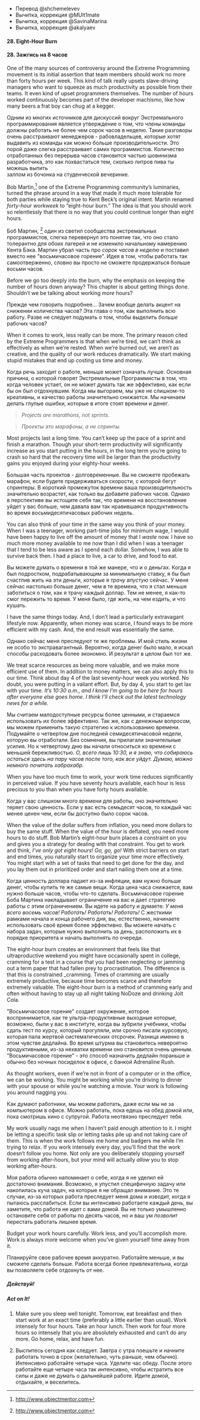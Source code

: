 - Перевод @shchemelevev
- Вычитка, коррекция @MUlt1mate
- Вычитка, коррекция @SavinaMarina
- Вычитка, коррекция @akalyaev

#### 28. Eight-Hour Burn

#### 28. Зажгись на 8 часов



One of the many sources of controversy around the Extreme Programming movement 
is its initial assertion that team members should work no more than forty hours 
per week. This kind of talk really upsets slave-driving managers who want to 
squeeze as much productivity as possible from their teams. It even kind of 
upset programmers themselves. The number of hours worked continuously becomes 
part of the developer machismo, like how many beers a frat boy can chug at a 
kegger.

Одним из многих источников для дискуссий вокруг Экстремального 
программирования является утверждение о том, что члены команды должны работать 
не более чем сорок часов в неделю. Такие разговоры очень расстраивают менеджеров -
рабовладельцев, которые хотят выдавить из команды как можно больше производительности. 
Это порой даже слегка расстраивает самих программистов. 
Количество отработанных без перерыва часов становится частью шовинизма 
разработчика, это как похвастаться тем, сколько литров пива ты можешь выпить  
залпом из бочонка на студенческой вечеринке.



Bob Martin,[^11] one of the Extreme Programming community’s luminaries, turned 
the phrase around in a way that made it much more tolerable for both parties 
while staying true to Kent Beck’s original intent.  Martin renamed _forty-hour 
workweek_ to “eight-hour burn.” The idea is that you should work so relentlessly 
that there is no way that you could continue longer than eight hours.

Боб Мартин, [^11] один из светил сообщества экстремальных программистов, 
слегка перевернул это понятие так, что оно стало толерантно для обоих 
лагерей и не изменило начальному намерению Кента Бэка. Мартин убрал часть про 
_сорок часов в неделю_ и поставил вместо нее "восьмичасовое горение". Идея в 
том, чтобы работать так самоотверженно, словно вы просто не сможете продержаться 
больше восьми часов.



Before we go too deeply into the burn, why the emphasis on keeping the number 
of hours down anyway? This chapter is about getting things done. Shouldn’t we 
be talking about working _more_ hours?

Прежде чем говорить подробнее... Зачем вообще делать акцент на снижении 
количества часов? Эта глава о том, как выполнить всю работу. Разве не следует 
подумать о том, чтобы выделить _больше_ рабочих часов?



When it comes to work, less really can be more. The primary reason cited by the 
Extreme Programmers is that when we’re tired, we can’t think as effectively as 
when we’re rested. When we’re burned out, we aren’t as creative, and the 
quality of our work reduces dramatically. We start making stupid mistakes that 
end up costing us time and money.

Когда речь заходит о работе, меньше может означать лучше. Основная причина, о
которой говорят Экстремальные Программисты в том, что когда человек устает, он
не может думать так же эффективно, как если бы он был отдохнувшим. Когда мы
выгораем, мы уже не слишком-то креативны, и качество работы значительно
снижается. Мы начинаем делать глупые ошибки, которые в итоге стоят времени и
денег.



> *Projects are marathons, not sprints.*

> *Проекты это марафоны, а не спринты.*



Most projects last a long time. You can’t keep up the pace of a sprint and 
finish a marathon. Though your short-term productivity will significantly 
increase as you start putting in the hours, in the long term you’re going to 
crash so hard that the recovery time will be larger than the productivity gains
you enjoyed during your eighty-hour weeks.

Большая часть проектов - долговременные. Вы не сможете пробежать марафон,
если будете придерживаться скорости, с которой бегут спринтеры. В короткий промежуток
времени  ваша производительность значительно возрастет, как только вы добавите
рабочих часов. Однако в перспективе вы истощите себя так, что времени на
восстановление уйдет у вас больше, чем давала вам так нравившаяся 
продуктивность во время восьмидесятичасовых рабочих недель.




You can also think of your time in the same way you think of your money. When I 
was a teenager, working part-time jobs for minimum wage, I would have been 
happy to live off the amount of money that I _waste_ now. I have so much more 
money available to me now than I did when I was a teenager that I tend to be 
less aware as I spend each dollar. Somehow, I was able to survive back then. I 
had a place to live, a car to drive, and food to eat.

Вы можете думать о времени в той же манере, что и о деньгах. Когда я был подростком, 
подрабатывающим за минимальную ставку, я бы был счастлив жить на эти деньги, которые 
я _трачу впустую_ сейчас. У меня сейчас настолько больше денег, чем в те времена,
что я стал меньше заботиться о том, как я трачу каждый доллар. Тем не менее, я как-то
смог пережить то время. У меня было, где жить, на чем ездить, и что кушать.



I have the same things today. And, I don’t lead a particularly extravagant 
lifestyle now. Apparently, when money was scarce, I found ways to be more 
efficient with my cash. And, the end result was essentially the same.

Однако сейчас меня преследуют те же проблемы. И мой стиль жизни не особо 
то экстравагантный. Вероятно, когда денег было мало, я искал способы расходовать
более экономно. И результат в целом был тот же.



We treat scarce resources as being more valuable, and we make more efficient 
use of them. In addition to money matters, we can also apply this to our time. 
Think about day 4 of the last seventy-hour week you worked. No doubt, you were 
putting in a valiant effort. But, by day 4, you start to get lax with your 
time. _It’s 10:30 a.m., and I know I’m going to be here for hours after everyone 
else goes home. I think I’ll check out the latest technology news for a while._

Мы считаем малодоступные ресурсы более ценными, и стараемся использовать их 
более эффективно. Так же, как с денежным вопросом, мы можем применить такую 
стратегию к использованию времени. Подумайте о четвертом дне последней 
семидесятичасовой недели, которую вы отработали. Без сомнения, вы прилагали 
значительные усилия. Но к четвертому дню вы начали относиться ко времени с 
меньшей бережливостью. _О, всего лишь 10:30, и я знаю, что собираюсь остаться 
здесь на пару часов после того, как все уйдут. Думаю, можно немного почитать 
хабрахабр._



When you have too much time to work, your work time reduces significantly in 
perceived value. If you have seventy hours available, each hour is less 
precious to you than when you have forty hours available.

Когда у вас слишком много времени для работы, оно значительно теряет свою 
ценность. Если у вас есть семьдесят часов, то каждый час менее 
ценен чем, если бы доступно было сорок часов.



When the value of the dollar suffers from inflation, you need more dollars to 
buy the same stuff. When the value of the _hour_ is deflated, you need more hours 
to do stuff. Bob Martin’s eight-hour burn places a constraint on you and gives 
you a strategy for dealing with that constraint. You get to work and think, 
_I’ve only got eight hours! Go, go, go!_ With strict barriers on start and end 
times, you naturally start to organize your time more effectively. You might 
start with a set of tasks that need to get done for the day, and you lay them 
out in prioritized order and start nailing them one at a time.

Когда ценность доллара падает из-за инфляции, вам нужно больше денег, чтобы купить 
те же самые вещи. Когда цена часа снижается, вам нужно больше часов, чтобы 
что-то сделать. Восьмичасовое горение Боба Мартина накладывает ограничение 
на вас и дает стратегию работы с этим ограничением. Вы идете на работу и 
думаете: _У меня всего восемь часов! Работать! Работать! Работать!_ С жесткими 
рамками начала и конца рабочего дня, вы, естественно, начинаете использовать своё 
время более эффективно. Вы можете начать с набора задач, которые нужно 
выполнить за день, расположить их в порядке приоритета и начать выполнять по 
очереди.



The eight-hour burn creates an environment that feels like that ultraproductive 
weekend you might have occasionally spent in college, cramming for a test in a 
course that you had been neglecting or jamming out a term paper that had fallen 
prey to procrastination. The difference is that this is constrained _cramming. 
Times of cramming are usually extremely productive, because time becomes scarce 
and therefore extremely valuable. The eight-hour burn is a method of cramming
early and often without having to stay up all night taking NoDoze and drinking 
Jolt Cola.

"Восьмичасовое горение" создает окружение, которое воспринимается, как те 
ультра-продуктивные выходные которые, возможно, были у вас в институте, когда 
вы зубрили учебники, чтобы сдать тест по курсу, который прогуляли, или срочно 
писали курсовую, которая пала жертвой систематических отсрочек. Разница именно в этом 
чувстве дедлайна. Во время штурма вы становитесь невероятно 
продуктивными, из-за нехватки времени оно становится очень ценным. "Восьмичасовое 
горение" - это способ назначить дедлайн пораньше и обычно без ночных посиделок в офисе,
с банкой Adrenaline Rush.



As thought workers, even if we’re not in front of a computer or in the office, 
we can be working. You might be working while you’re driving to dinner with 
your spouse or while you’re watching a movie. Your work is following you around 
nagging you.

Как думают работники, мы можем работать, даже если мы не за компьютером в офисе. 
Можно работать, пока едешь на обед домой или, пока смотришь кино с супругой. Работа 
неотвязно преследует тебя.



My work usually nags me when I haven’t paid enough attention to it. I might be 
letting a specific task slip or letting tasks pile up and not taking care of 
them. This is when the work follows me home and badgers me while I’m trying to 
relax. If you work intensely every day, you’ll find that the work doesn’t 
follow you home. Not only are you deliberately stopping yourself from working 
after-hours, but your mind will actually _allow_ you to stop working after-hours.

Моя работа обычно напоминает о себе, когда я не уделил ей достаточно внимания.
Возможно, я упустил специфичную задачу или накопилась куча задач, на которые я
не обращал внимание. Это те случаи, из-за которых работа преследует меня 
дома и изводит, когда я пытаюсь расслабиться. Если вы интенсивно работаете каждый 
день, вы заметите, что работа не идет с вами домой. Вы не только умышленно 
остановите себя от работы по десять часов, но и ваш ум _позволит_ перестать работать 
лишнее время.



Budget your work hours carefully. Work less, and you’ll accomplish more. Work 
is always more welcome when you’ve given yourself time away from it.

Планируйте свое рабочее время аккуратно. Работайте меньше, и вы сможете сделать 
больше. Работа всегда более привлекательна, когда вы позволяете себе отдохнуть 
от нее.


##### Действуй!
##### Act on It!

1. Make sure you sleep well tonight. Tomorrow, eat breakfast and then start 
   work at an exact time (preferably a little earlier than usual). Work intensely 
   for four hours. Take an hour lunch. Then work for four more hours so intensely 
   that you are absolutely exhausted and can’t do any more. Go home, relax, and 
   have fun.

1. Выспитесь сегодня как следует. Завтра с утра поешьте и начните работать точно
   в срок (желательно, чуть раньше, чем обычно). Интенсивно работайте четыре часа.
   Уделите час обеду.  После этого работайте еще четыре часа так интенсивно, чтобы
   истратить все силы и даже не думать о дальнейшей работе. Идите домой,
   отдыхайте, и веселитесь.



[^11]: http://www.objectmentor.com
